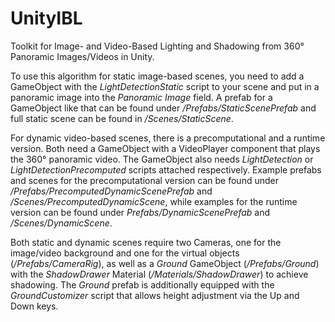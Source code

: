 # UnityIBL
Toolkit for Image- and Video-Based Lighting and Shadowing from 360° Panoramic Images/Videos in Unity.

To use this algorithm for static image-based scenes, you need to add a GameObject with the *LightDetectionStatic* script to your scene and put in a panoramic image into the *Panoramic Image* field. A prefab for a GameObject like that can be found under */Prefabs/StaticScenePrefab* and full static scene can be found in */Scenes/StaticScene*.

For dynamic video-based scenes, there is a precomputational and a runtime version. Both need a GameObject with a VideoPlayer component that plays the 360° panoramic video. The GameObject also needs *LightDetection* or *LightDetectionPrecomputed* scripts attached respectively. Example prefabs and scenes for the precomputational version can be found under */Prefabs/PrecomputedDynamicScenePrefab* and */Scenes/PrecomputedDynamicScene*, while examples for the runtime version can be found under *Prefabs/DynamicScenePrefab* and */Scenes/DynamicScene*.

Both static and dynamic scenes require two Cameras, one for the image/video background and one for the virtual objects (*/Prefabs/CameraRig*), as well as a *Ground* GameObject (*/Prefabs/Ground*) with the *ShadowDrawer* Material (*/Materials/ShadowDrawer*)  to achieve shadowing. The *Ground* prefab is additionally equipped with the *GroundCustomizer* script that allows height adjustment via the Up and Down keys. 
